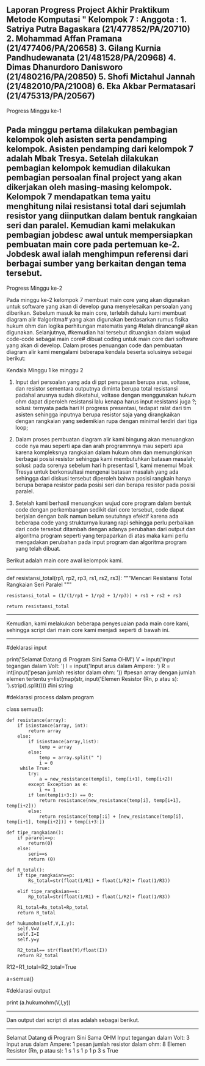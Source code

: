 Laporan Progress Project Akhir Praktikum Metode Komputasi
"
Kelompok 7 :
Anggota : 1. Satriya Putra Bagaskara        (21/477852/PA/20710)
          2. Mohammad Affan Pramana         (21/477406/PA/20658)
          3. Gilang Kurnia Pandhudewanata   (21/481528/PA/20968)
          4. Dimas Dhanurdoro Danisworo     (21/480216/PA/20850)
          5. Shofi Mictahul Jannah          (21/482010/PA/21008)
          6. Eka Akbar Permatasari          (21/475313/PA/20567)
----------------------------------------------------------------------------------------------------------------------------------------
Progress Minggu ke-1

Pada minggu pertama dilakukan pembagian kelompok oleh asisten serta pendamping kelompok. Asisten pendamping dari kelompok 7 adalah Mbak Tresya. Setelah dilakukan pembagian kelompok kemudian dilakukan pembagian persoalan final project yang akan dikerjakan oleh masing-masing kelompok. Kelompok 7 mendapatkan tema yaitu menghitung nilai resistansi total dari sejumlah resistor yang diinputkan dalam bentuk rangkaian seri dan paralel.
Kemudian kami melakukan pembagian jobdesc awal untuk mempersiapkan pembuatan main core pada pertemuan ke-2. Jobdesk awal ialah menghimpun referensi dari berbagai sumber yang berkaitan dengan tema tersebut.
----------------------------------------------------------------------------------------------------------------------------------------
Progress Minggu ke-2

Pada minggu ke-2 kelompok 7 membuat main core yang akan digunakan untuk software yang akan di develop guna menyelesaikan persoalan yang diberikan. Sebelum masuk ke main core, terlebih dahulu kami membuat diagram alir #algoritma# yang akan digunakan berdasarkan rumus fisika hukum ohm dan logika perhitungan matematis yang #telah dirancang# akan digunakan. Selanjutnya, #kemudian hal tersebut dituangkan dalam wujud code-code sebagai main core# dibuat coding untuk main core dari software yang akan di develop. Dalam proses penuangan code dan pembuatan diagram alir kami mengalami beberapa kendala beserta solusinya sebagai berikut:

Kendala Minggu 1 ke minggu 2
1. Input dari persoalan yang ada di ppt penugasan berupa arus, voltase, dan resistor sementara outputnya diminta berupa total resistansi padahal arusnya sudah diketahui, voltase dengan menggunakan hukum ohm dapat diperoleh resistansi lalu kenapa harus input resistansi juga ?;
solusi:
ternyata pada hari H progress presentasi, tedapat ralat dari tim asisten sehingga inputnya berupa resistor saja yang dirangkaikan dengan rangkaian yang sedemikian rupa dengan minimal terdiri dari tiga loop;

2. Dalam proses pembuatan diagram alir kami bingung akan menuangkan code nya mau seperti apa dan arah programmnya mau seperti apa karena kompleksnya rangkaian dalam hukum ohm dan memungkinkan berbagai posisi resistor sehingga kami membutuhkan batasan masalah;
solusi: pada sorenya sebelum hari h presentasi 1, kami menemui Mbak Tresya untuk berkonsultasi mengenai batasan masalah yang ada sehingga dari diskusi tersebut diperoleh bahwa posisi rangkain hanya berupa berapa resistor pada posisi seri dan berapa resistor pada posisi paralel.

3. Setelah kami berhasil menuangkan wujud core program dalam bentuk code dengan perkembangan sedikit dari core tersebut, code dapat berjalan dengan baik namun belum seutuhnya efektif karena ada beberapa code yang strukturnya kurang rapi sehingga perlu perbaikan dari code tersebut ditambah dengan adanya perubahan dari output dan algoritma program seperti yang terpaparkan di atas maka kami perlu mengadakan perubahan pada input program dan algoritma program yang telah dibuat.

Berikut adalah main core awal kelompok kami.  

- - - - - - - - - - - - - - - - - - - - - - - - - - - - - - - - - - - - - - - - - - - - - - - - - - - - - - - - - - - - - - - - - - - - 

def resistansi_total(rp1, rp2, rp3, rs1, rs2, rs3):
    """Mencari Resistansi Total Rangkaian Seri Paralel """

    resistansi_total = (1/(1/rp1 + 1/rp2 + 1/rp3)) + rs1 + rs2 + rs3

    return resistansi_total

- - - - - - - - - - - - - - - - - - - - - - - - - - - - - - - - - - - - - - - - - - - - - - - - - - - - - - - - - - - - - - - - - - - - 

Kemudian, kami melakukan beberapa penyesuaian pada main core kami, sehingga script dari main core kami menjadi seperti di bawah ini.

- - - - - - - - - - - - - - - - - - - - - - - - - - - - - - - - - - - - - - - - - - - - - - - - - - - - - - - - - - - - - - - - - - - - 

#deklarasi input

print('Selamat Datang di Program Sini Sama OHM')
V = input('Input tegangan dalam Volt: ')
I = input('Input arus dalam Ampere: ')
R = int(input('pesan jumlah resistor dalam ohm: ')) #pesan array dengan jumlah elemen tertentu
y=list(map(str, input('Elemen Resistor (Rn, p atau s): ').strip().split())) #ini string

#deklarasi process dalam program

class semua():
    
    def resistance(array):
        if isinstance(array, int):
            return array
        else:
            if isinstance(array,list):
                temp = array
            else:
                temp = array.split(" ")
                i = 0
         while True:
            try:
                a = new_resistance(temp[i], temp[i+1], temp[i+2])
            except Exception as e:
                i += 1            
            if len(temp[i+3:]) == 0:
                return resistance(new_resistance(temp[i], temp[i+1], temp[i+2]))
            else:
                return resistance(temp[:i] + [new_resistance(temp[i], temp[i+1], temp[i+2])] + temp[i+3:])
        
    def tipe_rangkaian():
        if pararel==p:
            return(0)
        else:
            seri==s
            return (0)
        
    def R_total():
        if tipe_rangkaian==p:
            Rs_total=str(float(1/R1) + float(1/R2)+ float(1/R3)) 

        elif tipe_rangkaian==s:
            Rp_total=str(float(1/R1) + float(1/R2)+ float(1/R3)) 
            
        R1_total=Rs_total+Rp_total
        return R_total
    
    def hukumohm(self,V,I,y):
        self.V=V
        self.I=I
        self.y=y
        
        R2_total== str(float(V)/float(I))  
        return R2_total

R12=R1_total=R2_total=True

a=semua()

#deklarasi output

print (a.hukumohm(V,I,y))

- - - - - - - - - - - - - - - - - - - - - - - - - - - - - - - - - - - - - - - - - - - - - - - - - - - - - - - - - - - - - - - - - - - - 

Dan output dari script di atas adalah sebagai berikut.

- - - - - - - - - - - - - - - - - - - - - - - - - - - - - - - - - - - - - - - - - - - - - - - - - - - - - - - - - - - - - - - - - - - - 

Selamat Datang di Program Sini Sama OHM
Input tegangan dalam Volt: 3
Input arus dalam Ampere: 1
pesan jumlah resistor dalam ohm: 8
Elemen Resistor (Rn, p atau s): 1 s 1 s 1 p 1 p 3 s
True

- - - - - - - - - - - - - - - - - - - - - - - - - - - - - - - - - - - - - - - - - - - - - - - - - - - - - - - - - - - - - - - - - - - - 